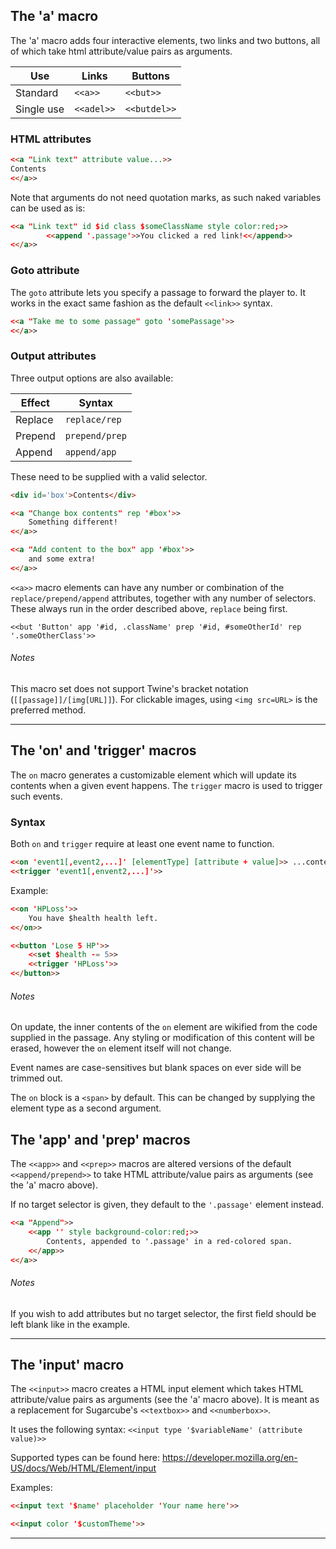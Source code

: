 ## The 'a' macro ##

The 'a' macro adds four interactive elements, two links and two buttons, all of which take html attribute/value pairs as arguments.

| Use | Links | Buttons |
|------------|------------|------------|
| Standard | `<<a>>` | `<<but>>` |
| Single use | `<<adel>>` | `<<butdel>>` |

### HTML attributes ###

```html
<<a "Link text" attribute value...>>
Contents
<</a>>
```

Note that arguments do not need quotation marks, as such naked variables can be used as is:

```html
<<a "Link text" id $id class $someClassName style color:red;>>
        <<append '.passage'>>You clicked a red link!<</append>>
<</a>>
```

### Goto attribute ###

The `goto` attribute lets you specify a passage to forward the player to. It works in the exact same fashion as the default `<<link>>` syntax.

```html
<<a "Take me to some passage" goto 'somePassage'>>
<</a>>
```

### Output attributes ###

Three output options are also available:

| Effect | Syntax |
|------------|------------|
| Replace | `replace/rep` |
| Prepend | `prepend/prep`|
| Append | `append/app` |

These need to be supplied with a valid selector.

```html
<div id='box'>Contents</div>

<<a "Change box contents" rep '#box'>>
	Something different!
<</a>>

<<a "Add content to the box" app '#box'>>
	and some extra!
<</a>>
```

`<<a>>` macro elements can have any number or combination of the `replace/prepend/append` attributes, together with any number of selectors. These always run in the order described above, `replace` being first.

```
<<but 'Button' app '#id, .className' prep '#id, #someOtherId' rep '.someOtherClass'>>
```

###### Notes ######

This macro set does not support Twine's bracket notation (`[[passage]]/[img[URL]]`). For clickable images, using `<img src=URL>` is the preferred method.

***

## The 'on' and 'trigger' macros ##

The `on` macro generates a customizable element which will update its contents when a given event happens. The `trigger` macro is used to trigger such events.

### Syntax ###

Both `on` and `trigger` require at least one event name to function.
```html
<<on 'event1[,event2,...]' [elementType] [attribute + value]>> ...content... <</on>>
<<trigger 'event1[,envent2,...]'>>
```

Example:

```html
<<on 'HPLoss'>>
	You have $health health left.
<</on>>

<<button 'Lose 5 HP'>>
	<<set $health -= 5>>
	<<trigger 'HPLoss'>>
<</button>>
```

###### Notes ######

On update, the inner contents of the `on` element are wikified from the code supplied in the passage. Any styling or modification of this content will be erased, however the `on` element itself will not change.

Event names are case-sensitives but blank spaces on ever side will be trimmed out.

The `on` block is a `<span>` by default. This can be changed by supplying the element type as a second argument.

## The 'app' and 'prep' macros ##

The `<<app>>` and `<<prep>>` macros are altered versions of the default `<<append/prepend>>` to take HTML attribute/value pairs as arguments (see the 'a' macro above).

If no target selector is given, they default to the `'.passage'` element instead.

```html
<<a "Append">>
	<<app '' style background-color:red;>>
		Contents, appended to '.passage' in a red-colored span.
	<</app>>
<</a>>
```

###### Notes ######
If you wish to add attributes but no target selector, the first field should be left blank like in the example.

***

## The 'input' macro ##

The `<<input>>` macro creates a HTML input element which takes HTML attribute/value pairs as arguments (see the 'a' macro above). It is meant as a replacement for Sugarcube's `<<textbox>>` and `<<numberbox>>`.

It uses the following syntax:
`<<input type '$variableName' (attribute value)>>`

Supported types can be found here: https://developer.mozilla.org/en-US/docs/Web/HTML/Element/input

Examples:

```html
<<input text '$name' placeholder 'Your name here'>>

<<input color '$customTheme'>>
```

***

